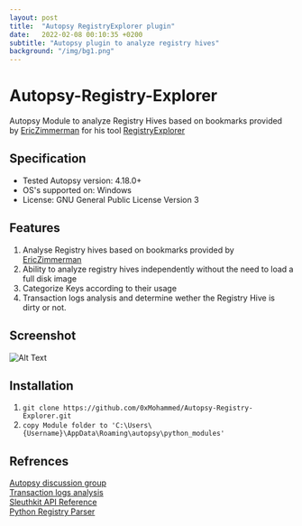 ```yaml
---
layout: post
title:  "Autopsy RegistryExplorer plugin"
date:   2022-02-08 00:10:35 +0200
subtitle: "Autopsy plugin to analyze registry hives"
background: "/img/bg1.png"
---
```


# Autopsy-Registry-Explorer
Autopsy Module to analyze Registry Hives based on bookmarks provided by <a href="https://github.com/EricZimmerman/RegistryExplorerBookmarks">EricZimmerman</a> for his tool <a href="https://ericzimmerman.github.io/#!index.md">RegistryExplorer</a>

## Specification
* Tested Autopsy version: 4.18.0+
* OS's supported on: Windows
* License: GNU General Public License Version 3

## Features
1. Analyse Registry hives based on bookmarks provided by <a href="https://github.com/EricZimmerman/RegistryExplorerBookmarks">EricZimmerman</a>
2. Ability to analyze registry hives independently without the need to load a full disk image
3. Categorize Keys according to their usage
4. Transaction logs analysis and determine wether the Registry Hive is dirty or not.

## Screenshot
![Alt Text](https://raw.githubusercontent.com/0xMohammed/Autopsy-Registry-Explorer/main/screenshot.png)  

## Installation  
1. ```git clone https://github.com/0xMohammed/Autopsy-Registry-Explorer.git```  
2. ```copy Module folder to 'C:\Users\{Username}\AppData\Roaming\autopsy\python_modules'```

## Refrences  
[Autopsy discussion group](https://sleuthkit.discourse.group/t/creating-new-custom-artifact/2367)  
[Transaction logs analysis](https://github.com/EricZimmerman/RECmd/blob/7ea93bc53166d1c73386d9fe31aafc20759ac190/rla/Program.cs)    
[Sleuthkit API Reference](http://www.sleuthkit.org/sleuthkit/docs/api-docs/4.3/index.html)  
[Python Registry Parser](https://github.com/williballenthin/python-registry)
